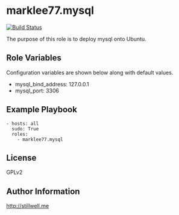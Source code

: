 marklee77.mysql
=================

[![Build Status](https://travis-ci.org/marklee77/ansible-role-mysql.svg?branch=master)](https://travis-ci.org/marklee77/ansible-role-mysql)

The purpose of this role is to deploy mysql onto Ubuntu. 

Role Variables
--------------

Configuration variables are shown below along with default values.

- mysql_bind_address: 127.0.0.1
- mysql_port: 3306

Example Playbook
-------------------------

    - hosts: all
      sudo: True
      roles:
        - marklee77.mysql

License
-------

GPLv2

Author Information
------------------

http://stillwell.me
